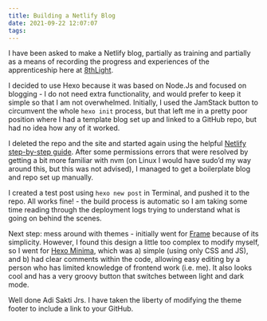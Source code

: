 ```yaml
---
title: Building a Netlify Blog
date: 2021-09-22 12:07:07
tags:
---
```


I have been asked to make a Netlify blog, partially as training and partially as a means of recording the progress and experiences of the apprenticeship here at [8thLight](https://8thlight.com/).

I decided to use Hexo because it was based on Node.Js and focused on blogging - I do not need extra functionality, and would prefer to keep it simple so that I am not overwhelmed. Initially, I used the JamStack button to circumvent the whole `hexo init` process, but that left me in a pretty poor position where I had a template blog set up and linked to a GitHub repo, but had no idea how any of it worked. 

I deleted the repo and the site and started again using the helpful [Netlify step-by-step guide](https://www.netlify.com/blog/2015/10/26/a-step-by-step-guide-hexo-on-netlify/). After some permissions errors that were resolved by getting a bit more familiar with nvm (on Linux I would have sudo’d my way around this, but this was not advised), I managed to get a boilerplate blog and repo set up manually.

I created a test post using `hexo new post` in Terminal, and pushed it to the repo. All works fine! - the build process is automatic so I am taking some time reading through the deployment logs trying to understand what is going on behind the scenes.

Next step: mess around with themes - initially went for [Frame](https://frame.zhangyongqi.com/) because of its simplicity. However, I found this design a little too complex to modify myself, so I went for [Hexo Minima](https://adisaktijrs.github.io/minima/), which was a) simple (using only CSS and JS), and b) had clear comments within the code, allowing easy editing by a person who has limited knowledge of frontend work (i.e. me). It also looks cool and has a very groovy button that switches between light and dark mode.

Well done Adi Sakti Jrs. I have taken the liberty of modifying the theme footer to include a link to your GitHub.